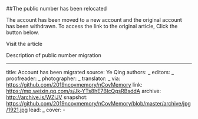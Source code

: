 ##The public number has been relocated

The account has been moved to a new account and the original account has been withdrawn.
To access the link to the original article, Click the button below.

Visit the article

Description of public number migration


-------------
title: Account has been migrated
source: Ye Qing
authors: _
editors: _
proofreader: _
photographer: _
translator: _
via: https://github.com/2019ncovmemory/nCovMemory
link: https://mp.weixin.qq.com/s/Jk-YTs8hE7BIcQgsRBsddA
archive: http://archive.is/WZiJV
snapshot: https://github.com/2019ncovmemory/nCovMemory/blob/master/archive/jpg/1921.jpg
lead: _
cover: -

